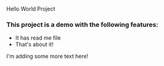 Hello World Project

### This project is a demo with the following features:
- It has read me file
- That's about it!

I'm adding some more text here!